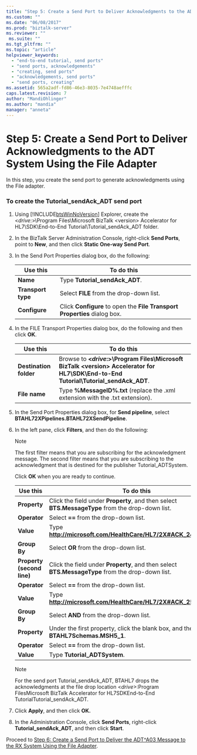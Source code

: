 ```yaml
---
title: "Step 5: Create a Send Port to Deliver Acknowledgments to the ADT System Using the File Adapter | Microsoft Docs"
ms.custom: ""
ms.date: "06/08/2017"
ms.prod: "biztalk-server"
ms.reviewer: ""
 ms.suite: ""
ms.tgt_pltfrm: ""
ms.topic: "article"
helpviewer_keywords: 
  - "end-to-end tutorial, send ports"
  - "send ports, acknowledgements"
  - "creating, send ports"
  - "acknowledgements, send ports"
  - "send ports, creating"
ms.assetid: 565a2adf-fd86-46e3-8035-7e4748aefffc
caps.latest.revision: 7
author: "MandiOhlinger"
ms.author: "mandia"
manager: "anneta"
---
```

# Step 5: Create a Send Port to Deliver Acknowledgments to the ADT System Using the File Adapter
In this step, you create the send port to generate acknowledgments using the File adapter.  
  
### To create the Tutorial_sendAck_ADT send port  
  
1.  Using [!INCLUDE[btsWinNoVersion](../../includes/btswinnoversion-md.md)] Explorer, create the \<*drive*:>\Program Files\Microsoft BizTalk \<version> Accelerator for HL7\SDK\End-to-End Tutorial\Tutorial_sendAck_ADT folder.  
  
2.  In the BizTalk Server Administration Console, right-click **Send Ports**, point to **New**, and then click **Static One-way Send Port**.  
  
3.  In the Send Port Properties dialog box, do the following:  
  
    |Use this|To do this|  
    |--------------|----------------|  
    |**Name**|Type **Tutorial_sendAck_ADT**.|  
    |**Transport type**|Select **FILE** from the drop-down list.|  
    |**Configure**|Click **Configure** to open the **File Transport Properties** dialog box.|  
  
4.  In the FILE Transport Properties dialog box, do the following and then click **OK**.  
  
    |Use this|To do this|  
    |--------------|----------------|  
    |**Destination folder**|Browse to **\<***drive***:>\Program Files\Microsoft BizTalk \<version> Accelerator for HL7\SDK\End-to-End Tutorial\Tutorial_sendAck_ADT**.|  
    |**File name**|Type **%MessageID%.txt** (replace the .xml extension with the .txt extension).|  
  
5.  In the Send Port Properties dialog box, for **Send pipeline**, select **BTAHL72XPipelines.BTAHL72XSendPipeline**.  
  
6.  In the left pane, click **Filters**, and then do the following:  
  
    > [!NOTE]
    >  The first filter means that you are subscribing for the acknowledgment message. The second filter means that you are subscribing to the acknowledgment that is destined for the publisher Tutorial_ADTSystem.  
  
     Click **OK** when you are ready to continue.  
  
    |Use this|To do this|  
    |--------------|----------------|  
    |**Property**|Click the field under **Property**, and then select **BTS.MessageType** from the drop-down list.|  
    |**Operator**|Select **==** from the drop-down list.|  
    |**Value**|Type **http://microsoft.com/HealthCare/HL7/2X#ACK_24_GLO_DEF**.|  
    |**Group By**|Select **OR** from the drop-down list.|  
    |**Property (second line)**|Click the field under **Property**, and then select **BTS.MessageType** from the drop-down list.|  
    |**Operator**|Select **==** from the drop-down list.|  
    |**Value**|Type **http://microsoft.com/HealthCare/HL7/2X#ACK_25_GLO_DEF.**|  
    |**Group By**|Select **AND** from the drop-down list.|  
    |**Property**|Under the first property, click the blank box, and then select **BTAHL7Schemas.MSH5_1**.|  
    |**Operator**|Select **==** from the drop-down list.|  
    |**Value**|Type **Tutorial_ADTSystem**.|  
  
    > [!NOTE]
    >  For the send port Tutorial_sendAck_ADT, BTAHL7 drops the acknowledgments at the file drop location \<*drive*>:Program FilesMicrosoft BizTalk <version> Accelerator for HL7SDKEnd-to-End TutorialTutorial_sendAck_ADT.  
  
7.  Click **Apply**, and then click **OK.**  
  
8.  In the Administration Console, click **Send Ports**, right-click **Tutorial_sendAck_ADT**, and then click **Start**.  
  
 Proceed to [Step 6: Create a Send Port to Deliver the ADT^A03 Message to the RX System Using the File Adapter](../../adapters-and-accelerators/accelerator-hl7/step-6-create-send-port-to-deliver-adt^a03-message-to-rx-system-using-file.md).